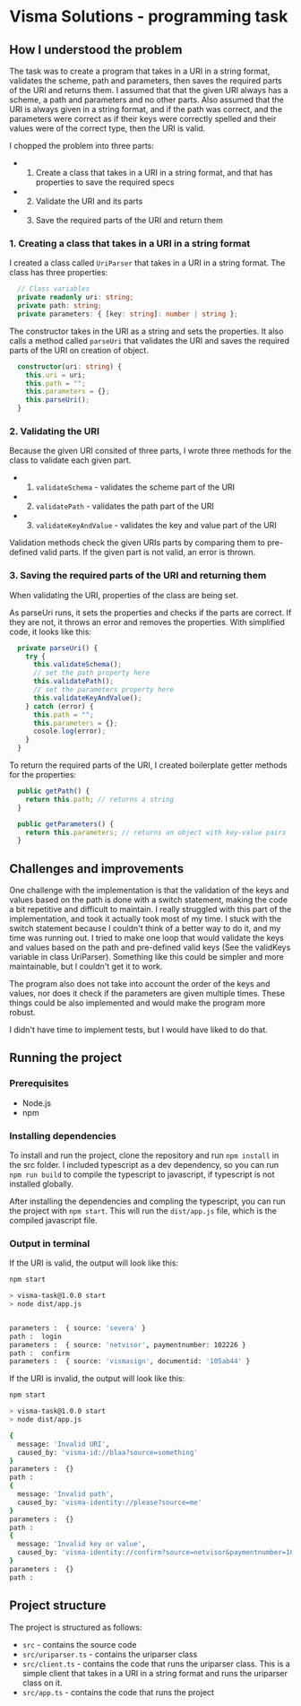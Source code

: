 # Visma Solutions - programming task

## How I understood the problem

The task was to create a program that takes in a URI in a string format, validates the scheme, path and parameters, then saves the required parts of the URI and returns them. I assumed that that the given URI always has a scheme, a path and parameters and no other parts. Also assumed that the URI is always given in a string format, and if the path was correct, and the parameters were correct as if their keys were correctly spelled and their values were of the correct type, then the URI is valid.

I chopped the problem into three parts:

- 1. Create a class that takes in a URI in a string format, and that has properties to save the required specs
- 2. Validate the URI and its parts
- 3. Save the required parts of the URI and return them


### 1. Creating a class that takes in a URI in a string format

I created a class called `UriParser` that takes in a URI in a string format. The class has three properties:

```typescript
  // Class variables
  private readonly uri: string;
  private path: string;
  private parameters: { [key: string]: number | string };
```

The constructor takes in the URI as a string and sets the properties. It also calls a method called `parseUri` that validates the URI and saves the required parts of the URI on creation of object.

```typescript
  constructor(uri: string) {
    this.uri = uri;
    this.path = "";
    this.parameters = {};
    this.parseUri();
  }
```

### 2. Validating the URI

Because the given URI consited of three parts, I wrote three methods for the class to validate each given part. 

- 1. `validateSchema` - validates the scheme part of the URI
- 2. `validatePath` - validates the path part of the URI
- 3. `validateKeyAndValue` - validates the key and value part of the URI

Validation methods check the given URIs parts by comparing them to pre-defined valid parts. If the given part is not valid, an error is thrown.

### 3. Saving the required parts of the URI and returning them

When validating the URI, properties of the class are being set. 

As parseUri runs, it sets the properties and checks if the parts are correct. If they are not, it throws an error and removes the properties. 
With simplified code, it looks like this:

```typescript
  private parseUri() {
    try {
      this.validateSchema();
      // set the path property here
      this.validatePath();
      // set the parameters property here
      this.validateKeyAndValue();
    } catch (error) {
      this.path = "";
      this.parameters = {};
      cosole.log(error);
    }
  }
```

To return the required parts of the URI, I created boilerplate getter methods for the properties:

```typescript
  public getPath() {
    return this.path; // returns a string
  }

  public getParameters() {
    return this.parameters; // returns an object with key-value pairs
  }
```

## Challenges and improvements

One challenge with the implementation is that the validation of the keys and values based on the path is done with a switch statement, making the code a bit repetitive and difficult to maintain. I really struggled with this part of the implementation, and took it actually took most of my time. I stuck with the switch statement because I couldn't think of a better way to do it, and my time was running out. I tried to make one loop that would validate the keys and values based on the path and pre-defined valid keys (See the validKeys variable in class UriParser). Something like this could be simpler and more maintainable, but I couldn't get it to work. 

The program also does not take into account the order of the keys and values, nor does it check if the parameters are given multiple times. These things could be also implemented and would make the program more robust.

I didn't have time to implement tests, but I would have liked to do that.


## Running the project

### Prerequisites

- Node.js
- npm

### Installing dependencies

To install and run the project, clone the repository and run `npm install` in the src folder. I included typescript as a dev dependency, so you can run `npm run build` to compile the typescript to javascript, if typescript is not installed globally.

After installing the dependencies and compling the typescript, you can run the project with `npm start`. This will run the `dist/app.js` file, which is the compiled javascript file.

### Output in terminal

If the URI is valid, the output will look like this:

```bash
npm start

> visma-task@1.0.0 start
> node dist/app.js


parameters :  { source: 'severa' }
path :  login
parameters :  { source: 'netvisor', paymentnumber: 102226 }
path :  confirm
parameters :  { source: 'vismasign', documentid: '105ab44' }

```

If the URI is invalid, the output will look like this:

```bash
npm start

> visma-task@1.0.0 start
> node dist/app.js

{
  message: 'Invalid URI',
  caused_by: 'visma-id://blaa?source=something'
}
parameters :  {}
path :  
{
  message: 'Invalid path',
  caused_by: 'visma-identity://please?source=me'
}
parameters :  {}
path :  
{
  message: 'Invalid key or value',
  caused_by: 'visma-identity://confirm?source=netvisor&paymentnumber=102226b'
}
parameters :  {}
path :  

```

## Project structure

The project is structured as follows:

- `src` - contains the source code
- `src/uriparser.ts` - contains the uriparser class
- `src/client.ts` - contains the code that runs the uriparser class. This is a simple client that takes in a URI in a string format and runs the uriparser class on it.
- `src/app.ts` - contains the code that runs the project


